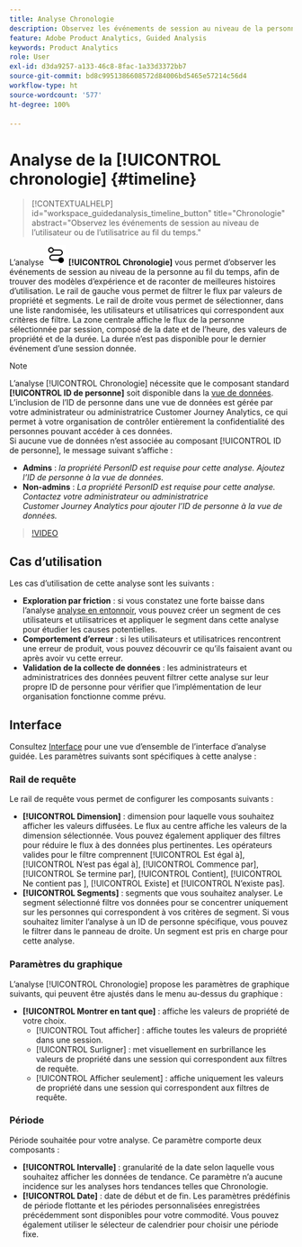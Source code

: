 ```yaml
---
title: Analyse Chronologie
description: Observez les événements de session au niveau de la personne au fil du temps pour trouver des modèles d’expérience.
feature: Adobe Product Analytics, Guided Analysis
keywords: Product Analytics
role: User
exl-id: d3da9257-a133-46c8-8fac-1a33d3372bb7
source-git-commit: bd8c9951386608572d84006bd5465e57214c56d4
workflow-type: ht
source-wordcount: '577'
ht-degree: 100%

---
```


# Analyse de la [!UICONTROL chronologie] {#timeline}

<!-- markdownlint-disable MD034 -->

>[!CONTEXTUALHELP]
>id="workspace_guidedanalysis_timeline_button"
>title="Chronologie"
>abstract="Observez les événements de session au niveau de l’utilisateur ou de l’utilisatrice au fil du temps."

<!-- markdownlint-enable MD034 -->

L’analyse ![Chronologie](/help/assets/icons/Timeline.svg) **[!UICONTROL Chronologie]** vous permet d’observer les événements de session au niveau de la personne au fil du temps, afin de trouver des modèles d’expérience et de raconter de meilleures histoires d’utilisation. Le rail de gauche vous permet de filtrer le flux par valeurs de propriété et segments. Le rail de droite vous permet de sélectionner, dans une liste randomisée, les utilisateurs et utilisatrices qui correspondent aux critères de filtre. La zone centrale affiche le flux de la personne sélectionnée par session, composé de la date et de l’heure, des valeurs de propriété et de la durée. La durée n’est pas disponible pour le dernier événement d’une session donnée.


>[!NOTE]
>
>L’analyse [!UICONTROL Chronologie] nécessite que le composant standard **[!UICONTROL ID de personne]** soit disponible dans la [vue de données](/help/data-views/component-reference.md#optional). L’inclusion de l’ID de personne dans une vue de données est gérée par votre administrateur ou administratrice Customer Journey Analytics, ce qui permet à votre organisation de contrôler entièrement la confidentialité des personnes pouvant accéder à ces données.
><br/>Si aucune vue de données n’est associée au composant [!UICONTROL ID de personne], le message suivant s’affiche :
>
>* **Admins** : *la propriété PersonID est requise pour cette analyse. Ajoutez l’ID de personne à la vue de données.*
>* **Non-admins** : *La propriété PersonID est requise pour cette analyse. Contactez votre administrateur ou administratrice Customer Journey Analytics pour ajouter l’ID de personne à la vue de données.*

>[!VIDEO](https://video.tv.adobe.com/v/3435769/?quality=12&learn=on&captions=fre_fr)



## Cas d’utilisation

Les cas d’utilisation de cette analyse sont les suivants :

* **Exploration par friction** : si vous constatez une forte baisse dans l’analyse [analyse en entonnoir](funnel.md), vous pouvez créer un segment de ces utilisateurs et utilisatrices et appliquer le segment dans cette analyse pour étudier les causes potentielles.
* **Comportement d’erreur** : si les utilisateurs et utilisatrices rencontrent une erreur de produit, vous pouvez découvrir ce qu’ils faisaient avant ou après avoir vu cette erreur.
* **Validation de la collecte de données** : les administrateurs et administratrices des données peuvent filtrer cette analyse sur leur propre ID de personne pour vérifier que l’implémentation de leur organisation fonctionne comme prévu.

## Interface

Consultez [Interface](../overview.md#interface) pour une vue d’ensemble de l’interface d’analyse guidée. Les paramètres suivants sont spécifiques à cette analyse :

### Rail de requête

Le rail de requête vous permet de configurer les composants suivants :

* **[!UICONTROL Dimension]** : dimension pour laquelle vous souhaitez afficher les valeurs diffusées. Le flux au centre affiche les valeurs de la dimension sélectionnée. Vous pouvez également appliquer des filtres pour réduire le flux à des données plus pertinentes. Les opérateurs valides pour le filtre comprennent [!UICONTROL Est égal à], [!UICONTROL N’est pas égal à], [!UICONTROL Commence par], [!UICONTROL Se termine par], [!UICONTROL Contient], [!UICONTROL Ne contient pas ], [!UICONTROL Existe] et [!UICONTROL N’existe pas].
* **[!UICONTROL Segments]** : segments que vous souhaitez analyser. Le segment sélectionné filtre vos données pour se concentrer uniquement sur les personnes qui correspondent à vos critères de segment. Si vous souhaitez limiter l’analyse à un ID de personne spécifique, vous pouvez le filtrer dans le panneau de droite. Un segment est pris en charge pour cette analyse.

### Paramètres du graphique

L’analyse [!UICONTROL Chronologie] propose les paramètres de graphique suivants, qui peuvent être ajustés dans le menu au-dessus du graphique :

* **[!UICONTROL Montrer en tant que]** : affiche les valeurs de propriété de votre choix.
   * [!UICONTROL Tout afficher] : affiche toutes les valeurs de propriété dans une session.
   * [!UICONTROL Surligner] : met visuellement en surbrillance les valeurs de propriété dans une session qui correspondent aux filtres de requête.
   * [!UICONTROL Afficher seulement] : affiche uniquement les valeurs de propriété dans une session qui correspondent aux filtres de requête.

### Période

Période souhaitée pour votre analyse. Ce paramètre comporte deux composants :

* **[!UICONTROL Intervalle]** : granularité de la date selon laquelle vous souhaitez afficher les données de tendance. Ce paramètre n’a aucune incidence sur les analyses hors tendances telles que Chronologie.
* **[!UICONTROL Date]** : date de début et de fin. Les paramètres prédéfinis de période flottante et les périodes personnalisées enregistrées précédemment sont disponibles pour votre commodité. Vous pouvez également utiliser le sélecteur de calendrier pour choisir une période fixe.


<!--

## Example

See below for an example of the analysis.

![Timeline](../assets/timeline-new.png)

-->
